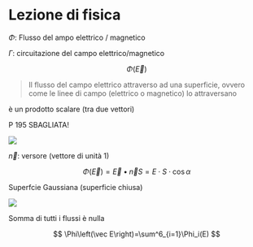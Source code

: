 # Lezione di fisica

$\Phi$: Flusso del ampo elettrico / magnetico

$\Gamma$: circuitazione del campo elettrico/magnetico


$$
\Phi\left(\vec E\right)
$$

> Il flusso del campo elettrico attraverso ad una superficie, ovvero come le linee di campo (elettrico o magnetico) lo attraversano

è un prodotto scalare (tra due vettori)


P 195 SBAGLIATA!

![](https://i.imgur.com/MgO3QqY.jpg)

$\vec n$: versore (vettore di unità 1)


$$
\Phi\left(\vec E\right)=\vec E \bullet \vec nS=E\cdot S\cdot \cos \alpha
$$

Superfcie Gaussiana (superficie chiusa)

![](https://i.imgur.com/S28T89A.jpg)

Somma di tutti i flussi è nulla

$$
\Phi\left(\vec E\right)=\sum^6_{i=1}\Phi_i(E)
$$
<!--stackedit_data:
eyJoaXN0b3J5IjpbMTU5NzcwMDk4NCwtODg1MDQ5MjgsMTU0MT
U1OTk0Ml19
-->